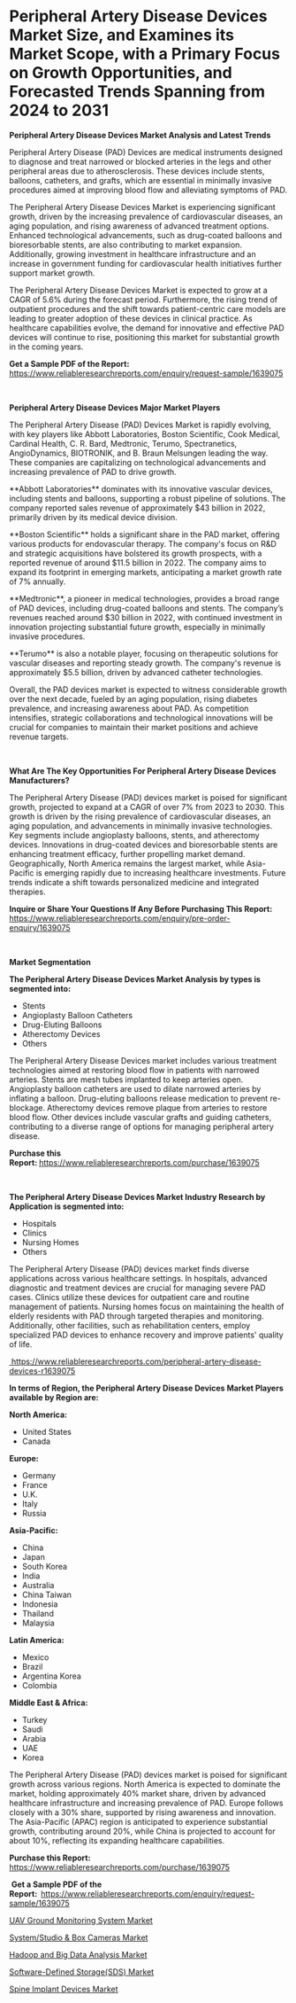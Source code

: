 <p><h1>Peripheral Artery Disease Devices Market Size, and Examines its Market Scope, with a Primary Focus on Growth Opportunities, and Forecasted Trends Spanning from 2024 to 2031</h1></p><p><strong>Peripheral Artery Disease Devices Market Analysis and Latest Trends</strong></p>
<p><p>Peripheral Artery Disease (PAD) Devices are medical instruments designed to diagnose and treat narrowed or blocked arteries in the legs and other peripheral areas due to atherosclerosis. These devices include stents, balloons, catheters, and grafts, which are essential in minimally invasive procedures aimed at improving blood flow and alleviating symptoms of PAD. </p><p>The Peripheral Artery Disease Devices Market is experiencing significant growth, driven by the increasing prevalence of cardiovascular diseases, an aging population, and rising awareness of advanced treatment options. Enhanced technological advancements, such as drug-coated balloons and bioresorbable stents, are also contributing to market expansion. Additionally, growing investment in healthcare infrastructure and an increase in government funding for cardiovascular health initiatives further support market growth.</p><p>The Peripheral Artery Disease Devices Market is expected to grow at a CAGR of 5.6% during the forecast period. Furthermore, the rising trend of outpatient procedures and the shift towards patient-centric care models are leading to greater adoption of these devices in clinical practice. As healthcare capabilities evolve, the demand for innovative and effective PAD devices will continue to rise, positioning this market for substantial growth in the coming years.</p></p>
<p><strong>Get a Sample PDF of the Report:&nbsp;</strong> <a href="https://www.reliableresearchreports.com/enquiry/request-sample/1639075?utm_campaign=36&utm_medium=2&utm_source=Github&utm_content=ia&utm_term=07122024&utm_id=peripheral-artery-disease-devices">https://www.reliableresearchreports.com/enquiry/request-sample/1639075</a></p>
<p>&nbsp;</p>
<p><strong>Peripheral Artery Disease Devices Major Market Players</strong></p>
<p><p>The Peripheral Artery Disease (PAD) Devices Market is rapidly evolving, with key players like Abbott Laboratories, Boston Scientific, Cook Medical, Cardinal Health, C. R. Bard, Medtronic, Terumo, Spectranetics, AngioDynamics, BIOTRONIK, and B. Braun Melsungen leading the way. These companies are capitalizing on technological advancements and increasing prevalence of PAD to drive growth.</p><p>**Abbott Laboratories** dominates with its innovative vascular devices, including stents and balloons, supporting a robust pipeline of solutions. The company reported sales revenue of approximately $43 billion in 2022, primarily driven by its medical device division.</p><p>**Boston Scientific** holds a significant share in the PAD market, offering various products for endovascular therapy. The company's focus on R&D and strategic acquisitions have bolstered its growth prospects, with a reported revenue of around $11.5 billion in 2022. The company aims to expand its footprint in emerging markets, anticipating a market growth rate of 7% annually.</p><p>**Medtronic**, a pioneer in medical technologies, provides a broad range of PAD devices, including drug-coated balloons and stents. The company’s revenues reached around $30 billion in 2022, with continued investment in innovation projecting substantial future growth, especially in minimally invasive procedures.</p><p>**Terumo** is also a notable player, focusing on therapeutic solutions for vascular diseases and reporting steady growth. The company's revenue is approximately $5.5 billion, driven by advanced catheter technologies.</p><p>Overall, the PAD devices market is expected to witness considerable growth over the next decade, fueled by an aging population, rising diabetes prevalence, and increasing awareness about PAD. As competition intensifies, strategic collaborations and technological innovations will be crucial for companies to maintain their market positions and achieve revenue targets.</p></p>
<p>&nbsp;</p>
<p><strong>What Are The Key Opportunities For Peripheral Artery Disease Devices Manufacturers?</strong></p>
<p><p>The Peripheral Artery Disease (PAD) devices market is poised for significant growth, projected to expand at a CAGR of over 7% from 2023 to 2030. This growth is driven by the rising prevalence of cardiovascular diseases, an aging population, and advancements in minimally invasive technologies. Key segments include angioplasty balloons, stents, and atherectomy devices. Innovations in drug-coated devices and bioresorbable stents are enhancing treatment efficacy, further propelling market demand. Geographically, North America remains the largest market, while Asia-Pacific is emerging rapidly due to increasing healthcare investments. Future trends indicate a shift towards personalized medicine and integrated therapies.</p></p>
<p><strong>Inquire or Share Your Questions If Any Before Purchasing This Report:</strong> <a href="https://www.reliableresearchreports.com/enquiry/pre-order-enquiry/1639075?utm_campaign=36&utm_medium=2&utm_source=Github&utm_content=ia&utm_term=07122024&utm_id=peripheral-artery-disease-devices">https://www.reliableresearchreports.com/enquiry/pre-order-enquiry/1639075</a></p>
<p>&nbsp;</p>
<p><strong>Market Segmentation</strong></p>
<p><strong>The Peripheral Artery Disease Devices Market Analysis by types is segmented into:</strong></p>
<p><ul><li>Stents</li><li>Angioplasty Balloon Catheters</li><li>Drug-Eluting Balloons</li><li>Atherectomy Devices</li><li>Others</li></ul></p>
<p><p>The Peripheral Artery Disease Devices market includes various treatment technologies aimed at restoring blood flow in patients with narrowed arteries. Stents are mesh tubes implanted to keep arteries open. Angioplasty balloon catheters are used to dilate narrowed arteries by inflating a balloon. Drug-eluting balloons release medication to prevent re-blockage. Atherectomy devices remove plaque from arteries to restore blood flow. Other devices include vascular grafts and guiding catheters, contributing to a diverse range of options for managing peripheral artery disease.</p></p>
<p><strong>Purchase this Report:&nbsp;</strong><a href="https://www.reliableresearchreports.com/purchase/1639075?utm_campaign=36&utm_medium=2&utm_source=Github&utm_content=ia&utm_term=07122024&utm_id=peripheral-artery-disease-devices">https://www.reliableresearchreports.com/purchase/1639075</a></p>
<p>&nbsp;</p>
<p><strong>The Peripheral Artery Disease Devices Market Industry Research by Application is segmented into:</strong></p>
<p><ul><li>Hospitals</li><li>Clinics</li><li>Nursing Homes</li><li>Others</li></ul></p>
<p><p>The Peripheral Artery Disease (PAD) devices market finds diverse applications across various healthcare settings. In hospitals, advanced diagnostic and treatment devices are crucial for managing severe PAD cases. Clinics utilize these devices for outpatient care and routine management of patients. Nursing homes focus on maintaining the health of elderly residents with PAD through targeted therapies and monitoring. Additionally, other facilities, such as rehabilitation centers, employ specialized PAD devices to enhance recovery and improve patients' quality of life.</p></p>
<p><a href="https://www.reliableresearchreports.com/peripheral-artery-disease-devices-r1639075?utm_campaign=36&utm_medium=2&utm_source=Github&utm_content=ia&utm_term=07122024&utm_id=peripheral-artery-disease-devices">&nbsp;https://www.reliableresearchreports.com/peripheral-artery-disease-devices-r1639075</a></p>
<p><strong>In terms of Region, the Peripheral Artery Disease Devices Market Players available by Region are:</strong></p>
<p>
    <p> <strong> North America: </strong>
        <ul>
            <li>United States</li>
            <li>Canada</li>
        </ul>
        </p> 
    <p> <strong> Europe: </strong>
        <ul>
            <li>Germany</li>
            <li>France</li>
            <li>U.K.</li>
            <li>Italy</li>
            <li>Russia</li>
        </ul>
        </p> 
    <p> <strong> Asia-Pacific: </strong>
        <ul>
            <li>China</li>
            <li>Japan</li>
            <li>South Korea</li>
            <li>India</li>
            <li>Australia</li>
            <li>China Taiwan</li>
            <li>Indonesia</li>
            <li>Thailand</li>
            <li>Malaysia</li>
        </ul>
        </p> 
    <p> <strong> Latin America: </strong>
        <ul>
            <li>Mexico</li>
            <li>Brazil</li>
            <li>Argentina Korea</li>
            <li>Colombia</li>
        </ul>
        </p> 
    <p> <strong> Middle East & Africa: </strong>
        <ul>
            <li>Turkey</li>
            <li>Saudi</li>
            <li>Arabia</li>
            <li>UAE</li>
            <li>Korea</li>
        </ul>
    </p>
    </p>
<p><p>The Peripheral Artery Disease (PAD) devices market is poised for significant growth across various regions. North America is expected to dominate the market, holding approximately 40% market share, driven by advanced healthcare infrastructure and increasing prevalence of PAD. Europe follows closely with a 30% share, supported by rising awareness and innovation. The Asia-Pacific (APAC) region is anticipated to experience substantial growth, contributing around 20%, while China is projected to account for about 10%, reflecting its expanding healthcare capabilities.</p></p>
<p><strong>Purchase this Report: </strong><a href="https://www.reliableresearchreports.com/purchase/1639075?utm_campaign=36&utm_medium=2&utm_source=Github&utm_content=ia&utm_term=07122024&utm_id=peripheral-artery-disease-devices">https://www.reliableresearchreports.com/purchase/1639075</a></p>
<p>&nbsp;<strong>Get a Sample PDF of the Report:&nbsp;&nbsp;</strong><a href="https://www.reliableresearchreports.com/enquiry/request-sample/1639075?utm_campaign=36&utm_medium=2&utm_source=Github&utm_content=ia&utm_term=07122024&utm_id=peripheral-artery-disease-devices">https://www.reliableresearchreports.com/enquiry/request-sample/1639075</a></p>
<p><strong></strong></p>
<p><p><a href="https://issuu.com/reportprime-2/docs/uav-ground-monitoring-system-market-size-2030.pptx?utm_campaign=36&utm_medium=2&utm_source=Github&utm_content=ia&utm_term=07122024&utm_id=peripheral-artery-disease-devices">UAV Ground Monitoring System Market</a></p><p><a href="https://github.com/SanjidaKhan901/Market-Research-Report-List-1/blob/main/systemstudio-box-cameras-market.md?utm_campaign=36&utm_medium=2&utm_source=Github&utm_content=ia&utm_term=07122024&utm_id=peripheral-artery-disease-devices">System/Studio & Box Cameras Market</a></p><p><a href="https://www.linkedin.com/pulse/forecasting-hadoop-big-data-analysis-market-industry-gvr3e?utm_campaign=36&utm_medium=2&utm_source=Github&utm_content=ia&utm_term=07122024&utm_id=peripheral-artery-disease-devices">Hadoop and Big Data Analysis Market</a></p><p><a href="https://www.linkedin.com/pulse/software-defined-storagesds-market-size-share-analysis-2024-2031-bau0f?utm_campaign=36&utm_medium=2&utm_source=Github&utm_content=ia&utm_term=07122024&utm_id=peripheral-artery-disease-devices">Software-Defined Storage(SDS) Market</a></p><p><a href="https://github.com/AngelaWalsh696/Market-Research-Report-List-1/blob/main/spine-implant-devices-market.md?utm_campaign=36&utm_medium=2&utm_source=Github&utm_content=ia&utm_term=07122024&utm_id=peripheral-artery-disease-devices">Spine Implant Devices Market</a></p></p>